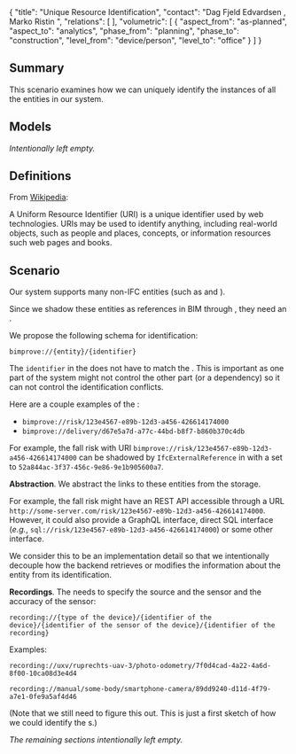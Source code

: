 <rasaeco-meta>
{
    "title": "Unique Resource Identification",
    "contact": "Dag Fjeld Edvardsen <dag.fjeld.edvardsen@catenda.no>, Marko Ristin <rist@zhaw.ch>",
    "relations": [
    ],
    "volumetric": [
        {
            "aspect_from": "as-planned", "aspect_to": "analytics",
            "phase_from": "planning", "phase_to": "construction",
            "level_from": "device/person", "level_to": "office"
        }
    ]
}
</rasaeco-meta>

## Summary

This scenario examines how we can uniquely identify the instances of all the entities in our system.

## Models

*Intentionally left empty.*

## Definitions

<def name="identifier" >

From [Wikipedia](https://en.wikipedia.org/wiki/Uniform_Resource_Identifier):

A Uniform Resource Identifier (URI) is a unique identifier used by web technologies. 
URIs may be used to identify anything, including real-world objects, such as people and places, 
concepts, or information resources such web pages and books.

</def>

## Scenario

Our system supports many non-IFC entities (such as <ref name="risk_management#risk" /> and
<ref name="truck_guidance#delivery_update" />).

Since we shadow these entities as references in BIM through 
<ref name="evolving_plan#non_ifc_entity" />, they need an <ref name="identifier" />.

We propose the following schema for identification:

```
bimprove://{entity}/{identifier}
```  

The `identifier` in the <ref name="identifier" /> does not have to match the
<ref name="evolving_plan#guid" />. This is important as one part of the system might
not control the other part (or a dependency) so it can not control the identification conflicts.

Here are a couple examples of the <ref name="identifier" />:
* `bimprove://risk/123e4567-e89b-12d3-a456-426614174000` 
* `bimprove://delivery/d67e5a7d-a77c-44bd-b8f7-b860b370c4db`

For example, the fall risk with URI `bimprove://risk/123e4567-e89b-12d3-a456-426614174000`
can be shadowed by `IfcExternalReference` in <modelref name="evolving_plan#bim_extended" />
with a <ref name="evolving_plan#guid" /> set to `52a844ac-3f37-456c-9e86-9e1b905600a7`. 

**Abstraction**.
We abstract the links to these entities from the storage. 

For example, the fall risk might have an REST API accessible through a URL 
`http://some-server.com/risk/123e4567-e89b-12d3-a456-426614174000`.
However, it could also provide a GraphQL interface, direct SQL interface 
 (*e.g.*, `sql://risk/123e4567-e89b-12d3-a456-426614174000`) or some other interface.
 
We consider this to be an implementation detail so that we intentionally decouple how the backend
retrieves or modifies the information about the entity from its identification.


**Recordings**.
The <ref name="digital_reconstruction#recording" /> needs to specify the source and the sensor and 
the accuracy of the sensor:
```
recording://{type of the device}/{identifier of the device}/{identifier of the sensor of the device}/{identifier of the recording}
```

Examples:

```
recording://uxv/ruprechts-uav-3/photo-odometry/7f0d4cad-4a22-4a6d-8f00-10ca08d3e4d4
```

```
recording://manual/some-body/smartphone-camera/89dd9240-d11d-4f79-a7e1-0fe9a5af4d46
```

(Note that we still need to figure this out. 
This is just a first sketch of how we could identify the 
<ref name="digital_reconstruction#recording" />s.)

*The remaining sections intentionally left empty.*
